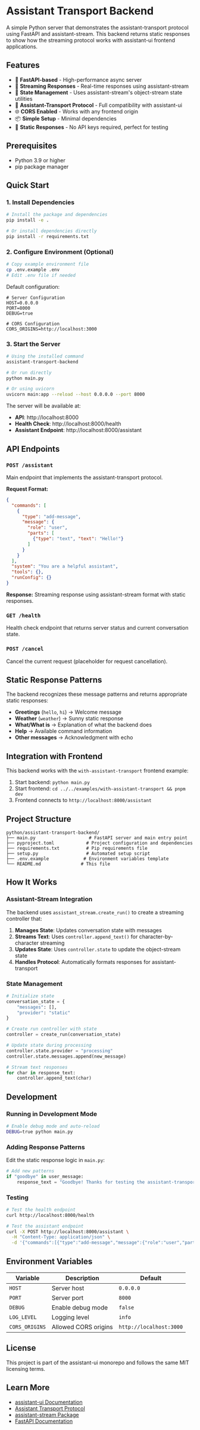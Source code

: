 # Assistant Transport Backend

A simple Python server that demonstrates the assistant-transport protocol using FastAPI and assistant-stream. This backend returns static responses to show how the streaming protocol works with assistant-ui frontend applications.

## Features

- 🚀 **FastAPI-based** - High-performance async server
- 📡 **Streaming Responses** - Real-time responses using assistant-stream
- 🔄 **State Management** - Uses assistant-stream's object-stream state utilities
- 🔌 **Assistant-Transport Protocol** - Full compatibility with assistant-ui
- 🌐 **CORS Enabled** - Works with any frontend origin
- 📦 **Simple Setup** - Minimal dependencies
- 🧪 **Static Responses** - No API keys required, perfect for testing

## Prerequisites

- Python 3.9 or higher
- pip package manager

## Quick Start

### 1. Install Dependencies

```bash
# Install the package and dependencies
pip install -e .

# Or install dependencies directly
pip install -r requirements.txt
```

### 2. Configure Environment (Optional)

```bash
# Copy example environment file
cp .env.example .env
# Edit .env file if needed
```

Default configuration:
```env
# Server Configuration
HOST=0.0.0.0
PORT=8000
DEBUG=true

# CORS Configuration  
CORS_ORIGINS=http://localhost:3000
```

### 3. Start the Server

```bash
# Using the installed command
assistant-transport-backend

# Or run directly
python main.py

# Or using uvicorn
uvicorn main:app --reload --host 0.0.0.0 --port 8000
```

The server will be available at:
- **API**: http://localhost:8000
- **Health Check**: http://localhost:8000/health
- **Assistant Endpoint**: http://localhost:8000/assistant

## API Endpoints

### `POST /assistant`

Main endpoint that implements the assistant-transport protocol.

**Request Format:**
```json
{
  "commands": [
    {
      "type": "add-message",
      "message": {
        "role": "user",
        "parts": [
          {"type": "text", "text": "Hello!"}
        ]
      }
    }
  ],
  "system": "You are a helpful assistant",
  "tools": {},
  "runConfig": {}
}
```

**Response:** Streaming response using assistant-stream format with static responses.

### `GET /health`

Health check endpoint that returns server status and current conversation state.

### `POST /cancel`

Cancel the current request (placeholder for request cancellation).

## Static Response Patterns

The backend recognizes these message patterns and returns appropriate static responses:

- **Greetings** (`hello`, `hi`) → Welcome message
- **Weather** (`weather`) → Sunny static response
- **What/What is** → Explanation of what the backend does
- **Help** → Available command information
- **Other messages** → Acknowledgment with echo

## Integration with Frontend

This backend works with the `with-assistant-transport` frontend example:

1. Start backend: `python main.py`
2. Start frontend: `cd ../../examples/with-assistant-transport && pnpm dev`
3. Frontend connects to `http://localhost:8000/assistant`

## Project Structure

```
python/assistant-transport-backend/
├── main.py                    # FastAPI server and main entry point
├── pyproject.toml            # Project configuration and dependencies
├── requirements.txt          # Pip requirements file
├── setup.py                  # Automated setup script
├── .env.example             # Environment variables template
└── README.md               # This file
```

## How It Works

### Assistant-Stream Integration

The backend uses `assistant_stream.create_run()` to create a streaming controller that:

1. **Manages State**: Updates conversation state with messages
2. **Streams Text**: Uses `controller.append_text()` for character-by-character streaming
3. **Updates State**: Uses `controller.state` to update the object-stream state
4. **Handles Protocol**: Automatically formats responses for assistant-transport

### State Management

```python
# Initialize state
conversation_state = {
    "messages": [],
    "provider": "static"
}

# Create run controller with state
controller = create_run(conversation_state)

# Update state during processing
controller.state.provider = "processing"
controller.state.messages.append(new_message)

# Stream text responses
for char in response_text:
    controller.append_text(char)
```

## Development

### Running in Development Mode

```bash
# Enable debug mode and auto-reload
DEBUG=true python main.py
```

### Adding Response Patterns

Edit the static response logic in `main.py`:

```python
# Add new patterns
if "goodbye" in user_message:
    response_text = "Goodbye! Thanks for testing the assistant-transport backend!"
```

### Testing

```bash
# Test the health endpoint
curl http://localhost:8000/health

# Test the assistant endpoint
curl -X POST http://localhost:8000/assistant \
  -H "Content-Type: application/json" \
  -d '{"commands":[{"type":"add-message","message":{"role":"user","parts":[{"type":"text","text":"Hello!"}]}}]}'
```

## Environment Variables

| Variable | Description | Default |
|----------|-------------|---------|
| `HOST` | Server host | `0.0.0.0` |
| `PORT` | Server port | `8000` |
| `DEBUG` | Enable debug mode | `false` |
| `LOG_LEVEL` | Logging level | `info` |
| `CORS_ORIGINS` | Allowed CORS origins | `http://localhost:3000` |

## License

This project is part of the assistant-ui monorepo and follows the same MIT licensing terms.

## Learn More

- [assistant-ui Documentation](https://docs.assistant-ui.com)
- [Assistant Transport Protocol](https://docs.assistant-ui.com/runtimes/assistant-transport)
- [assistant-stream Package](https://github.com/assistant-ui/assistant-ui/tree/main/python/assistant-stream)
- [FastAPI Documentation](https://fastapi.tiangolo.com)
